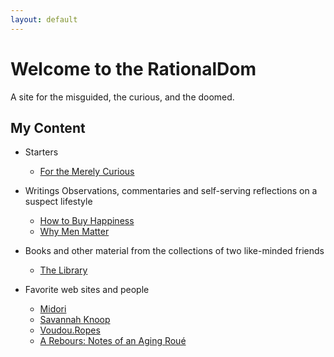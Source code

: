 ```yaml
---
layout: default
---
```


# Welcome to the RationalDom #

<p>A site for the misguided, the curious, and the doomed.</p>

## My Content

* Starters
  * [For the Merely Curious](https://rationaldom.com/start)

* Writings
    Observations, commentaries and self-serving reflections on a suspect lifestyle
  * [How to Buy Happiness](https://rationaldaddy.com/2016/09/03/how-to-buy-happiness/)
  * [Why Men Matter](https://rationaldaddy.com/2016/12/13/why-men-matter/)

* Books and other material from the collections of two like-minded friends
    * [The Library](https://rationaldom.com/library)

* Favorite web sites and people
    * [Midori](http://www.ranshin.com)
    * [Savannah Knoop](https://www.savannahknoop.net)
    * [Voudou.Ropes](https://voudouropes.com)
    * [A Rebours: Notes of an Aging Roué](http://notesofaroue.blogspot.com)
